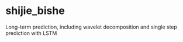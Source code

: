 # shijie_bishe
Long-term prediction, including wavelet decomposition and single step prediction with LSTM
